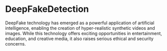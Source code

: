 # DeepFakeDetection
DeepFake technology has emerged as a powerful application of artificial intelligence, enabling the creation of hyper-realistic synthetic videos and images. While this technology offers exciting opportunities in entertainment, education, and creative media, it also raises serious ethical and security concerns. 
